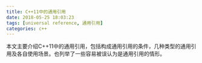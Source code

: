```yaml
---
title: C++11中的通用引用
date: 2018-05-25 18:03:23
tags: [universal reference, 通用引用]
categories: c++
---
```


本文主要介绍C++11中的通用引用，包括构成通用引用的条件，几种类型的通用引用及各自使用场景。也列举了一些容易被误认为是通用引用的情形。

<!-- more -->
